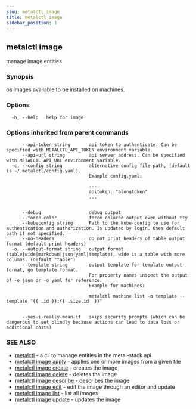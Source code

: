 ```yaml
---
slug: metalctl_image
title: metalctl_image
sidebar_position: 1
---
```


## metalctl image

manage image entities

### Synopsis

os images available to be installed on machines.

### Options

```
  -h, --help   help for image
```

### Options inherited from parent commands

```
      --api-token string       api token to authenticate. Can be specified with METALCTL_API_TOKEN environment variable.
      --api-url string         api server address. Can be specified with METALCTL_API_URL environment variable.
  -c, --config string          alternative config file path, (default is ~/.metalctl/config.yaml).
                               Example config.yaml:
                               
                               ---
                               apitoken: "alongtoken"
                               ...
                               
                               
      --debug                  debug output
      --force-color            force colored output even without tty
      --kubeconfig string      Path to the kube-config to use for authentication and authorization. Is updated by login. Uses default path if not specified.
      --no-headers             do not print headers of table output format (default print headers)
  -o, --output-format string   output format (table|wide|markdown|json|yaml|template), wide is a table with more columns. (default "table")
      --template string        output template for template output-format, go template format.
                               For property names inspect the output of -o json or -o yaml for reference.
                               Example for machines:
                               
                               metalctl machine list -o template --template "{{ .id }}:{{ .size.id  }}"
                               
                               
      --yes-i-really-mean-it   skips security prompts (which can be dangerous to set blindly because actions can lead to data loss or additional costs)
```

### SEE ALSO

* [metalctl](metalctl.md)	 - a cli to manage entities in the metal-stack api
* [metalctl image apply](metalctl_image_apply.md)	 - applies one or more images from a given file
* [metalctl image create](metalctl_image_create.md)	 - creates the image
* [metalctl image delete](metalctl_image_delete.md)	 - deletes the image
* [metalctl image describe](metalctl_image_describe.md)	 - describes the image
* [metalctl image edit](metalctl_image_edit.md)	 - edit the image through an editor and update
* [metalctl image list](metalctl_image_list.md)	 - list all images
* [metalctl image update](metalctl_image_update.md)	 - updates the image

